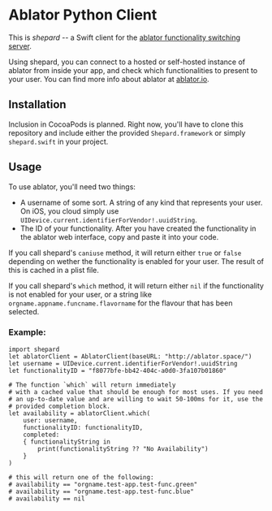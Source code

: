 # Ablator Python Client
This is *shepard* -- a Swift client for the [ablator functionality switching server](https://github.com/ablator/ablator/).

Using shepard, you can connect to a hosted or self-hosted instance of ablator from inside your app, and check which functionalities to present to your user. You can find more info about ablator at [ablator.io](http://ablator.io/).

## Installation
Inclusion in CocoaPods is planned. Right now, you'll have to clone this repository and include either the provided `Shepard.framework` or simply `shepard.swift` in your project.

## Usage
To use ablator, you'll need two things: 

- A username of some sort. A string of any kind that represents your user. On iOS, you cloud simply use `UIDevice.current.identifierForVendor!.uuidString`.
- The ID of your functionality. After you have created the functionality in the ablator web interface, copy and paste it into your code. 

If you call shepard's `caniuse` method, it will return either `true` or `false` depending on wether the functionality is enabled for your user. The result of this is cached in a plist file.

If you call shepard's `which` method, it will return either `nil` if the functionality is not enabled for your user, or a string like `orgname.appname.funcname.flavorname` for the flavour that has been selected.

### Example:

```
import shepard
let ablatorClient = AblatorClient(baseURL: "http://ablator.space/")
let username = UIDevice.current.identifierForVendor!.uuidString
let functionalityID = "f8077bfe-bb42-404c-a0d0-3fa107b01860"

# The function `which` will return immediately
# with a cached value that should be enough for most uses. If you need
# an up-to-date value and are willing to wait 50-100ms for it, use the
# provided completion block.
let availability = ablatorClient.which(
    user: username,
    functionalityID: functionalityID,
    completed:
    { functionalityString in
        print(functionalityString ?? "No Availability")
    }
)

# this will return one of the following:
# availability == "orgname.test-app.test-func.green"
# availability == "orgname.test-app.test-func.blue"
# availability == nil
```
